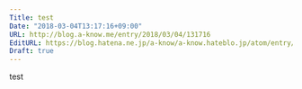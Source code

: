 ```yaml
---
Title: test
Date: "2018-03-04T13:17:16+09:00"
URL: http://blog.a-know.me/entry/2018/03/04/131716
EditURL: https://blog.hatena.ne.jp/a-know/a-know.hateblo.jp/atom/entry/17391345971621779332
Draft: true
---
```


test
